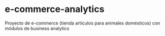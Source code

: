 # e-commerce-analytics
Proyecto de e-commerce (tienda artículos para animales domésticos) con módulos de business analytics
